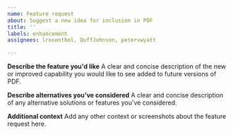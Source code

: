 ```yaml
---
name: Feature request
about: Suggest a new idea for inclusion in PDF
title: ''
labels: enhancement
assignees: lrosenthol, DuffJohnson, petervwyatt

---
```


**Describe the feature you'd like**
A clear and concise description of the new or improved capability you would like to see added to future versions of PDF.

**Describe alternatives you've considered**
A clear and concise description of any alternative solutions or features you've considered.

**Additional context**
Add any other context or screenshots about the feature request here.

